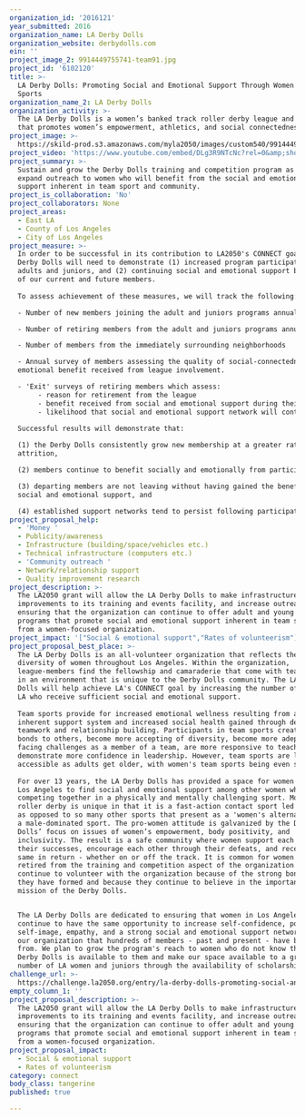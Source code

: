 ```yaml
---
organization_id: '2016121'
year_submitted: 2016
organization_name: LA Derby Dolls
organization_website: derbydolls.com
ein: ''
project_image_2: 9914449755741-team91.jpg
project_id: '6102120'
title: >-
  LA Derby Dolls: Promoting Social and Emotional Support Through Women's Team
  Sports
organization_name_2: LA Derby Dolls
organization_activity: >-
  The LA Derby Dolls is a women’s banked track roller derby league and community
  that promotes women’s empowerment, athletics, and social connectedness.
project_image: >-
  https://skild-prod.s3.amazonaws.com/myla2050/images/custom540/9914449755741-team91.jpg
project_video: 'https://www.youtube.com/embed/DLg3R9NTcNc?rel=0&amp;showinfo=0'
project_summary: >-
  Sustain and grow the Derby Dolls training and competition program as well as
  expand outreach to women who will benefit from the social and emotional
  support inherent in team sport and community.
project_is_collaboration: 'No'
project_collaborators: None
project_areas:
  - East LA
  - County of Los Angeles
  - City of Los Angeles
project_measure: >-
  In order to be successful in its contribution to LA2050's CONNECT goal, the
  Derby Dolls will need to demonstrate (1) increased program participation by
  adults and juniors, and (2) continuing social and emotional support benefits
  of our current and future members.
   
  To assess achievement of these measures, we will track the following:

  - Number of new members joining the adult and juniors programs annually

  - Number of retiring members from the adult and juniors programs annually

  - Number of members from the immediately surrounding neighborhoods

  - Annual survey of members assessing the quality of social-connectedness and
  emotional benefit received from league involvement.

  - 'Exit' surveys of retiring members which assess:
       - reason for retirement from the league
       - benefit received from social and emotional support during their time with the Derby Dolls
       - likelihood that social and emotional support network will continue following retirement
   
  Successful results will demonstrate that:

  (1) the Derby Dolls consistently grow new membership at a greater rate than
  attrition,

  (2) members continue to benefit socially and emotionally from participation,

  (3) departing members are not leaving without having gained the benefit of
  social and emotional support, and

  (4) established support networks tend to persist following participation.
project_proposal_help:
  - 'Money '
  - Publicity/awareness
  - Infrastructure (building/space/vehicles etc.)
  - Technical infrastructure (computers etc.)
  - 'Community outreach '
  - Network/relationship support
  - Quality improvement research
project_description: >-
  The LA2050 grant will allow the LA Derby Dolls to make infrastructure
  improvements to its training and events facility, and increase outreach,
  ensuring that the organization can continue to offer adult and young women
  programs that promote social and emotional support inherent in team sports and
  from a women-focused organization.
project_impact: '["Social & emotional support","Rates of volunteerism"]'
project_proposal_best_place: >-
  The LA Derby Dolls is an all-volunteer organization that reflects the
  diversity of women throughout Los Angeles. Within the organization,
  league-members find the fellowship and camaraderie that come with team sports,
  in an environment that is unique to the Derby Dolls community. The LA Derby
  Dolls will help achieve LA's CONNECT goal by increasing the number of women in
  LA who receive sufficient social and emotional support.
   
  Team sports provide for increased emotional wellness resulting from an
  inherent support system and increased social health gained through developing
  teamwork and relationship building. Participants in team sports create closer
  bonds to others, become more accepting of diversity, become more adept at
  facing challenges as a member of a team, are more responsive to teaching, and
  demonstrate more confidence in leadership. However, team sports are less
  accessible as adults get older, with women's team sports being even scarcer. 
   
  For over 13 years, the LA Derby Dolls has provided a space for women across
  Los Angeles to find social and emotional support among other women while
  competing together in a physically and mentally challenging sport. Modern
  roller derby is unique in that it is a fast-action contact sport led by women
  as opposed to so many other sports that present as a 'women's alternative' to
  a male-dominated sport. The pro-women attitude is galvanized by the Derby
  Dolls’ focus on issues of women’s empowerment, body positivity, and
  inclusivity. The result is a safe community where women support each other in
  their successes, encourage each other through their defeats, and receive the
  same in return - whether on or off the track. It is common for women who have
  retired from the training and competition aspect of the organization to
  continue to volunteer with the organization because of the strong bonds that
  they have formed and because they continue to believe in the importance of the
  mission of the Derby Dolls. 


  The LA Derby Dolls are dedicated to ensuring that women in Los Angeles
  continue to have the same opportunity to increase self-confidence, positive
  self-image, empathy, and a strong social and emotional support network from
  our organization that hundreds of members - past and present - have benefited
  from. We plan to grow the program's reach to women who do not know that the
  Derby Dolls is available to them and make our space available to a greater
  number of LA women and juniors through the availability of scholarships.
challenge_url: >-
  https://challenge.la2050.org/entry/la-derby-dolls-promoting-social-and-emotional-support-through-womens-team-sports
empty_column_1: ''
project_proposal_description: >-
  The LA2050 grant will allow the LA Derby Dolls to make infrastructure
  improvements to its training and events facility, and increase outreach,
  ensuring that the organization can continue to offer adult and young women
  programs that promote social and emotional support inherent in team sports and
  from a women-focused organization.
project_proposal_impact:
  - Social & emotional support
  - Rates of volunteerism
category: connect
body_class: tangerine
published: true

---
```

